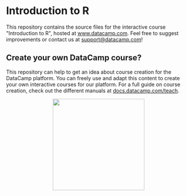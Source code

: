 # Introduction to R

This repository contains the source files for the interactive course "Introduction to R", hosted at www.datacamp.com. Feel free to suggest improvements or contact us at support@datacamp.com!

## Create your own DataCamp course?

This repository can help to get an idea about course creation for the DataCamp platform. You can freely use and adapt this content to create your own interactive courses for our platform. For a full guide on course creation, check out the different manuals at [docs.datacamp.com/teach](http://docs.datacamp.com/teach).

<p align="center">
<img src="https://s3.amazonaws.com/assets.datacamp.com/img/logo/logo_blue_full.svg" width="250">
</p>
